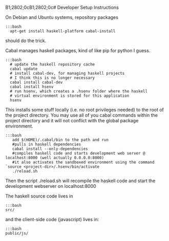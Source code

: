 B1;2802;0cB1;2802;0c# Developer Setup Instructions

On Debian and Ubuntu systems, repository packages 

    :::bash
      apt-get install haskell-platform cabal-install 

should do the trick.

Cabal manages haskell packages, kind of like pip for python I guess.

    :::bash
      # update the haskell repository cache
      cabal update
      # install cabal-dev, for managing haskell projects
      # I think this is no longer necessary
      cabal install cabal-dev
      cabal install hsenv
      # run hsenv, which creates a .hsenv folder where the haskell
      # virtual environment is stored for this application
      hsenv

This installs some stuff locally (i.e. no root privileges needed) to
the root of the project directory. You may use all of you cabal
commands within the project directory and it will not conflict with
the global package environment.

    :::bash
       add $(HOME)/.cabal/bin to the path and run
       #pulls in haskell dependencies
       cabal install --only-dependencies
       #compiles haskell code and starts development web server @ localhost:8000 (well actually 0.0.0.0:8000)
       #it also activates the sandboxed environment using the command `source <project-dir>/.hsenv/bin/activate
       ./reload.sh

Then the script ./reload.sh will recompile the haskell code and start
the development webserver on localhost:8000

The haskell source code lives in

    :::bash
	src/

and the client-side code (javascript) lives in:

    :::bash
	public/js/


